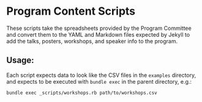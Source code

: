 # Program Content Scripts

These scripts take the spreadsheets provided by the Program Committee and convert them
to the YAML and Markdown files expected by Jekyll to add the talks, posters, workshops,
and speaker info to the program.

## Usage:

Each script expects data to look like the CSV files in the `examples` directory, and
expects to be executed with `bundle exec` in the parent directory, e.g.:

```sh
bundle exec _scripts/workshops.rb path/to/workshops.csv
```
